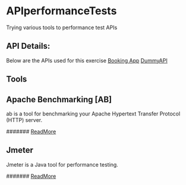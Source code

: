 # APIperformanceTests

Trying various tools to performance test APIs

## API Details:
Below are the APIs used for this exercise
[Booking App](https://restful-booker.herokuapp.com/apidoc/index.html#api-Booking-GetBooking)
[DummyAPI](https://dummy.restapiexample.com/)

## Tools

## Apache Benchmarking [AB]
ab is a tool for benchmarking your Apache Hypertext Transfer Protocol (HTTP) server.

####### [ReadMore](https://httpd.apache.org/docs/2.4/programs/ab.html)

## Jmeter
Jmeter is a Java tool for performance testing.

####### [ReadMore](https://jmeter.apache.org/index.html)
